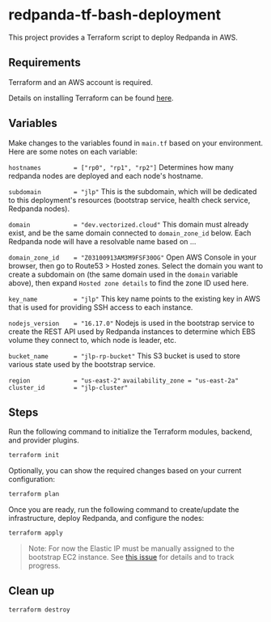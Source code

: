 # redpanda-tf-bash-deployment

This project provides a Terraform script to deploy Redpanda in AWS.

## Requirements

Terraform and an AWS account is required.

Details on installing Terraform can be found [here](https://www.terraform.io/downloads.html).

## Variables

Make changes to the variables found in `main.tf` based on your environment. Here are some notes on each variable:

`hostnames         = ["rp0", "rp1", "rp2"]`
Determines how many redpanda nodes are deployed and each node's hostname.

`subdomain         = "jlp"`
This is the subdomain, which will be dedicated to this deployment's resources (bootstrap service, health check service, Redpanda nodes).

`domain            = "dev.vectorized.cloud"`
This domain must already exist, and be the same domain connected to `domain_zone_id` below. Each Redpanda node will have a resolvable name based on <hostname>.<subdomain>.<domain>.

`domain_zone_id    = "Z03100913AM3M9FSF30OG"`
Open AWS Console in your browser, then go to Route53 > Hosted zones. Select the domain you want to create a subdomain on (the same domain used in the `domain` variable above), then expand `Hosted zone details` to find the zone ID used here.

`key_name          = "jlp"`
This key name points to the existing key in AWS that is used for providing SSH access to each instance.

`nodejs_version    = "16.17.0"`
Nodejs is used in the bootstrap service to create the REST API used by Redpanda instances to determine which EBS volume they connect to, which node is leader, etc.

`bucket_name       = "jlp-rp-bucket"`
This S3 bucket is used to store various state used by the bootstrap service.

`region            = "us-east-2"`
`availability_zone = "us-east-2a"`
`cluster_id        = "jlp-cluster"`

## Steps

Run the following command to initialize the Terraform modules, backend, and provider plugins.

```bash
terraform init
```

Optionally, you can show the required changes based on your current configuration:

```bash
terraform plan
```

Once you are ready, run the following command to create/update the infrastructure, deploy Redpanda, and configure the nodes:

```bash
terraform apply
```

> Note: For now the Elastic IP must be manually assigned to the bootstrap EC2 instance. See [this issue](https://github.com/vuldin/redpanda-tf-asg/issues/1) for details and to track progress.

## Clean up

```bash
terraform destroy
```